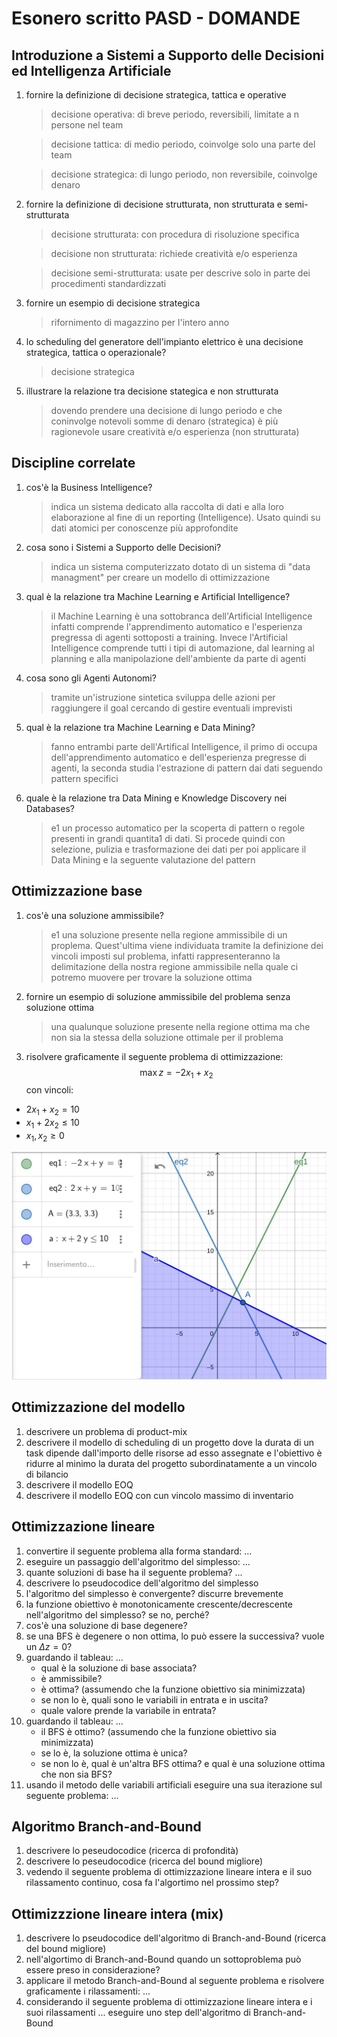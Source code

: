 # Esonero scritto PASD - DOMANDE

## Introduzione a Sistemi a Supporto delle Decisioni ed Intelligenza Artificiale

1. fornire la definizione di decisione strategica, tattica e operative
   > decisione operativa: di breve periodo, reversibili, limitate a n persone nel team

   > decisione tattica: di medio periodo, coinvolge solo una parte del team

   > decisione strategica: di lungo periodo, non reversibile, coinvolge denaro

2. fornire la definizione di decisione strutturata, non strutturata e semi-strutturata
   > decisione strutturata: con procedura di risoluzione specifica

   > decisione non strutturata: richiede creatività e/o esperienza

   > decisione semi-strutturata: usate per descrive solo in parte dei procedimenti standardizzati

3. fornire un esempio di decisione strategica
   > rifornimento di magazzino per l'intero anno 

4. lo scheduling del generatore dell'impianto elettrico è una decisione strategica, tattica o operazionale?
   > decisione strategica

5. illustrare la relazione tra decisione stategica e non strutturata
   > dovendo prendere una decisione di lungo periodo e che coninvolge notevoli somme di denaro (strategica) è più ragionevole usare creatività e/o esperienza (non strutturata) 


## Discipline correlate

1. cos'è la Business Intelligence?
   > indica un sistema dedicato alla raccolta di dati e alla loro elaborazione al fine di un reporting (Intelligence). Usato quindi su dati atomici per conoscenze più approfondite

2. cosa sono i Sistemi a Supporto delle Decisioni?
   > indica un sistema computerizzato dotato di un sistema di "data managment" per creare un modello di ottimizzazione

3. qual è la relazione tra Machine Learning e Artificial Intelligence?
   > il Machine Learning è una sottobranca dell'Artificial Intelligence infatti comprende l'apprendimento automatico e l'esperienza pregressa di agenti sottoposti a training. Invece l'Artificial Intelligence comprende tutti i tipi di automazione, dal learning al planning e alla manipolazione dell'ambiente da parte di agenti

4. cosa sono gli Agenti Autonomi?
   > tramite un'istruzione sintetica sviluppa delle azioni per raggiungere il goal cercando di gestire eventuali imprevisti

5. qual è la relazione tra Machine Learning e Data Mining?
   > fanno entrambi parte dell'Artifical Intelligence, il primo di occupa dell'apprendimento automatico e dell'esperienza pregresse di agenti, la seconda studia l'estrazione di pattern dai dati seguendo pattern specifici

6. quale è la relazione tra Data Mining e Knowledge Discovery nei Databases?
   > e1 un processo automatico per la scoperta di pattern o regole presenti in grandi quantita1 di dati. Si procede quindi con selezione, pulizia e trasformazione dei dati per poi applicare il Data Mining e la seguente valutazione del pattern


## Ottimizzazione base

1. cos'è una soluzione ammissibile?
   > e1 una soluzione presente nella regione ammissibile di un proplema. Quest'ultima viene individuata tramite la definizione dei vincoli imposti sul problema, infatti rappresenteranno la delimitazione della nostra regione ammissibile nella quale ci potremo muovere per trovare la soluzione ottima

2. fornire un esempio di soluzione ammissibile del problema senza soluzione ottima
   > una qualunque soluzione presente nella regione ottima ma che non sia la stessa della soluzione ottimale per il problema

3. risolvere graficamente il seguente problema di ottimizzazione:
$$\max z = -2x_1 + x_2$$
con vincoli:
- $2x_1 + x_2 = 10$
- $x_1 + 2x_2 \leq 10$
- $x_1, x_2 \geq 0$

![soluzione es 3.3](sol3-3.jpeg)


## Ottimizzazione del modello

1. descrivere un problema di product-mix
2. descrivere il modello di scheduling di un progetto dove la durata di un task dipende dall'importo delle risorse ad esso assegnate e l'obiettivo è ridurre al minimo la durata del progetto subordinatamente a un vincolo di bilancio
3. descrivere il modello EOQ
4. descrivere il modello EOQ con cun vincolo massimo di inventario


## Ottimizzazione lineare

1. convertire il seguente problema alla forma standard: ...
2. eseguire un passaggio dell'algoritmo del simplesso: ...
3. quante soluzioni di base ha il seguente problema? ...
4. descrivere lo pseudocodice dell'algoritmo del simplesso
5. l'algoritmo del simplesso è convergente? discurre brevemente
6. la funzione obiettivo è monotonicamente crescente/decrescente nell'algoritmo del simplesso? se no, perché?
7. cos'è una soluzione di base degenere?
8. se una BFS è degenere o non ottima, lo può essere la successiva? vuole un $\Delta z = 0$?
9. guardando il tableau: ... 
    - qual è la soluzione di base associata?
    - è ammissibile?
    - è ottima? (assumendo che la funzione obiettivo sia minimizzata)
    - se non lo è, quali sono le variabili in entrata e in uscita?
    - quale valore prende la variabile in entrata?
10. guardando il tableau: ...
    - il BFS è ottimo? (assumendo che la funzione obiettivo sia minimizzata)
    - se lo è, la soluzione ottima è unica?
    - se non lo è, qual è un'altra BFS ottima? e qual è una soluzione ottima che non sia BFS?
11. usando il metodo delle variabili artificiali eseguire una sua iterazione sul seguente problema: ...


## Algoritmo Branch-and-Bound

1. descrivere lo peseudocodice (ricerca di profondità)
2. descrivere lo peseudocodice (ricerca del bound migliore)
3. vedendo il seguente problema di ottimizzazione lineare intera e il suo rilassamento continuo, cosa fa l'algortimo nel prossimo step?


## Ottimizzzione lineare intera (mix)

1. descrivere lo pseudocodice dell'algoritmo di Branch-and-Bound (ricerca del bound migliore)
2. nell'algortimo di Branch-and-Bound quando un sottoproblema può essere preso in considerazione?
3. applicare il metodo Branch-and-Bound al seguente problema e risolvere graficamente i rilassamenti: ...
4. considerando il seguente problema di ottimizzazione lineare intera e i suoi rilassamenti ... eseguire uno step dell'algoritmo di Branch-and-Bound
